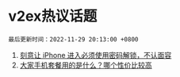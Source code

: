 # v2ex热议话题

`最后更新时间：2022-11-29 20:13:00 +0800`

1. [刻意让 iPhone 进入必须使用密码解锁，不认面容](https://www.v2ex.com/t/898621)
1. [大家手机套餐用的是什么？哪个性价比较高](https://www.v2ex.com/t/898718)

